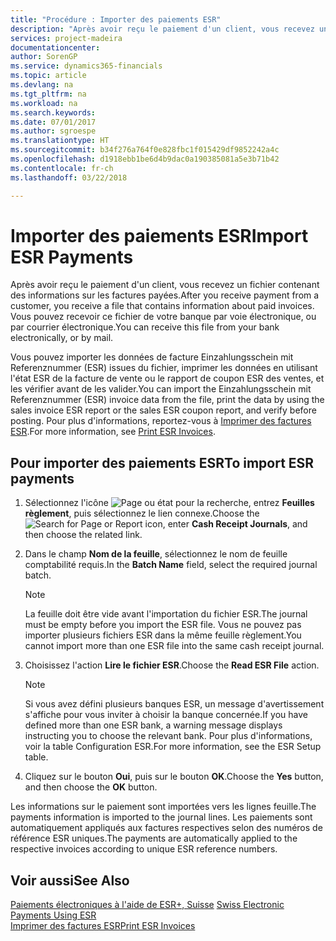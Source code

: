 ```yaml
---
title: "Procédure : Importer des paiements ESR"
description: "Après avoir reçu le paiement d'un client, vous recevez un fichier contenant des informations sur les factures payées. Vous pouvez recevoir ce fichier de votre banque par voie électronique, ou par courrier électronique."
services: project-madeira
documentationcenter: 
author: SorenGP
ms.service: dynamics365-financials
ms.topic: article
ms.devlang: na
ms.tgt_pltfrm: na
ms.workload: na
ms.search.keywords: 
ms.date: 07/01/2017
ms.author: sgroespe
ms.translationtype: HT
ms.sourcegitcommit: b34f276a764f0e828fbc1f015429df9852242a4c
ms.openlocfilehash: d1918ebb1be6d4b9dac0a190385081a5e3b71b42
ms.contentlocale: fr-ch
ms.lasthandoff: 03/22/2018

---
```

# <a name="import-esr-payments"></a><span data-ttu-id="79e55-104">Importer des paiements ESR</span><span class="sxs-lookup"><span data-stu-id="79e55-104">Import ESR Payments</span></span>
<span data-ttu-id="79e55-105">Après avoir reçu le paiement d'un client, vous recevez un fichier contenant des informations sur les factures payées.</span><span class="sxs-lookup"><span data-stu-id="79e55-105">After you receive payment from a customer, you receive a file that contains information about paid invoices.</span></span> <span data-ttu-id="79e55-106">Vous pouvez recevoir ce fichier de votre banque par voie électronique, ou par courrier électronique.</span><span class="sxs-lookup"><span data-stu-id="79e55-106">You can receive this file from your bank electronically, or by mail.</span></span>  

<span data-ttu-id="79e55-107">Vous pouvez importer les données de facture Einzahlungsschein mit Referenznummer (ESR) issues du fichier, imprimer les données en utilisant l'état ESR de la facture de vente ou le rapport de coupon ESR des ventes, et les vérifier avant de les valider.</span><span class="sxs-lookup"><span data-stu-id="79e55-107">You can import the Einzahlungsschein mit Referenznummer (ESR) invoice data from the file, print the data by using the sales invoice ESR report or the sales ESR coupon report, and verify before posting.</span></span> <span data-ttu-id="79e55-108">Pour plus d'informations, reportez-vous à [Imprimer des factures ESR](how-to-print-esr-invoices.md).</span><span class="sxs-lookup"><span data-stu-id="79e55-108">For more information, see [Print ESR Invoices](how-to-print-esr-invoices.md).</span></span>  

## <a name="to-import-esr-payments"></a><span data-ttu-id="79e55-109">Pour importer des paiements ESR</span><span class="sxs-lookup"><span data-stu-id="79e55-109">To import ESR payments</span></span>  

1.  <span data-ttu-id="79e55-110">Sélectionnez l'icône ![Page ou état pour la recherche](../../media/ui-search/search_small.png "Page ou état pour la recherche"), entrez **Feuilles règlement**, puis sélectionnez le lien connexe.</span><span class="sxs-lookup"><span data-stu-id="79e55-110">Choose the ![Search for Page or Report](../../media/ui-search/search_small.png "Search for Page or Report icon") icon, enter **Cash Receipt Journals**, and then choose the related link.</span></span>  
2.  <span data-ttu-id="79e55-111">Dans le champ **Nom de la feuille**, sélectionnez le nom de feuille comptabilité requis.</span><span class="sxs-lookup"><span data-stu-id="79e55-111">In the **Batch Name** field, select the required journal batch.</span></span>  

    > [!NOTE]  
    >  <span data-ttu-id="79e55-112">La feuille doit être vide avant l'importation du fichier ESR.</span><span class="sxs-lookup"><span data-stu-id="79e55-112">The journal must be empty before you import the ESR file.</span></span> <span data-ttu-id="79e55-113">Vous ne pouvez pas importer plusieurs fichiers ESR dans la même feuille règlement.</span><span class="sxs-lookup"><span data-stu-id="79e55-113">You cannot import more than one ESR file into the same cash receipt journal.</span></span>  

3.  <span data-ttu-id="79e55-114">Choisissez l'action **Lire le fichier ESR**.</span><span class="sxs-lookup"><span data-stu-id="79e55-114">Choose the **Read ESR File** action.</span></span>  

    > [!NOTE]  
    >  <span data-ttu-id="79e55-115">Si vous avez défini plusieurs banques ESR, un message d'avertissement s'affiche pour vous inviter à choisir la banque concernée.</span><span class="sxs-lookup"><span data-stu-id="79e55-115">If you have defined more than one ESR bank, a warning message displays instructing you to choose the relevant bank.</span></span> <span data-ttu-id="79e55-116">Pour plus d'informations, voir la table Configuration ESR.</span><span class="sxs-lookup"><span data-stu-id="79e55-116">For more information, see the ESR Setup table.</span></span>  

4.  <span data-ttu-id="79e55-117">Cliquez sur le bouton **Oui**, puis sur le bouton **OK**.</span><span class="sxs-lookup"><span data-stu-id="79e55-117">Choose the **Yes** button, and then choose the **OK** button.</span></span>  

<span data-ttu-id="79e55-118">Les informations sur le paiement sont importées vers les lignes feuille.</span><span class="sxs-lookup"><span data-stu-id="79e55-118">The payments information is imported to the journal lines.</span></span> <span data-ttu-id="79e55-119">Les paiements sont automatiquement appliqués aux factures respectives selon des numéros de référence ESR uniques.</span><span class="sxs-lookup"><span data-stu-id="79e55-119">The payments are automatically applied to the respective invoices according to unique ESR reference numbers.</span></span>  

## <a name="see-also"></a><span data-ttu-id="79e55-120">Voir aussi</span><span class="sxs-lookup"><span data-stu-id="79e55-120">See Also</span></span>  
 <span data-ttu-id="79e55-121">[Paiements électroniques à l'aide de ESR+, Suisse](swiss-electronic-payments-using-esr.md) </span><span class="sxs-lookup"><span data-stu-id="79e55-121">[Swiss Electronic Payments Using ESR](swiss-electronic-payments-using-esr.md) </span></span>  
 [<span data-ttu-id="79e55-122">Imprimer des factures ESR</span><span class="sxs-lookup"><span data-stu-id="79e55-122">Print ESR Invoices</span></span>](how-to-print-esr-invoices.md)

